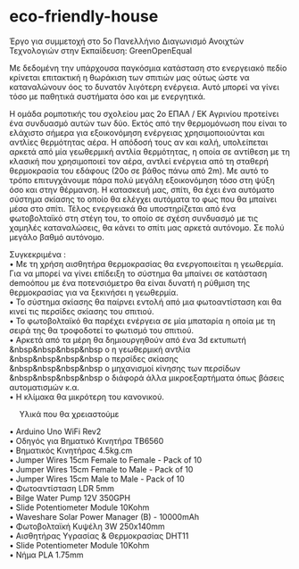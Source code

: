 # eco-friendly-house
Έργο για συμμετοχή στο 5ο Πανελλήνιο Διαγωνισμό Ανοιχτών Τεχνολογιών στην Εκπαίδευση: GreenOpenEqual

Με δεδομένη την υπάρχουσα παγκόσμια κατάσταση στο ενεργειακό πεδίο κρίνεται επιτακτική η θωράκιση των σπιτιών μας ούτως ώστε να καταναλώνουν όος το δυνατόν λιγότερη ενέργεια. Αυτό μπορεί να γίνει τόσο με παθητικά συστήματα όσο και με ενεργητικά. 


Η ομάδα ρομποτικής του σχολείου μας 2ο ΕΠΑΛ / ΕΚ Αγρινίου προτείνει ένα συνδυασμό αυτών των δύο. Εκτός από την θερμομόνωση που είναι το ελάχιστο σήμερα για εξοικονόμηση ενέργειας χρησιμοποιούνται και αντλίες θερμότητας αέρα. Η απόδοσή τους αν και καλή, υπολείπεται αρκετά από μία γεωθερμική αντλία θερμότητας, η οποία σε αντίθεση με τη κλασική που χρησιμοποιεί τον αέρα, αντλεί ενέργεια από τη σταθερή θερμοκρασία του εδάφους (20ο σε βάθος πάνω από 2m). Με αυτό το τρόπο επιτυγχάνουμε πάρα πολύ μεγάλη εξοικονόμηση τόσο στη ψύξη όσο και στην θέρμανση. Η κατασκευή μας, σπίτι, θα έχει ένα αυτόματο σύστημα σκίασης το οποίο θα ελέγχει αυτόματα το φως που θα μπαίνει μέσα στο σπίτι. Τέλος ενεργειακά θα υποστηρίζεται από ένα φωτοβολταϊκό στη στέγη του, το οποίο σε σχέση συνδυασμό με τις χαμηλές καταναλώσεις, θα κάνει το σπίτι μας αρκετά αυτόνομο. Σε πολύ μεγάλο βαθμό αυτόνομο.

Συγκεκριμένα : <br>
•	Με τη χρήση αισθητήρα θερμοκρασίας θα ενεργοποιείται η γεωθερμία. Για να μπορεί να γίνει επίδειξη το σύστημα θα μπαίνει σε κατάσταση demoόπου με ένα ποτενσιόμετρο θα είναι δυνατή η ρύθμιση της θερμοκρασίας για να ξεκινήσει η γεωθερμία. <br> 
•	Το σύστημα σκίασης θα παίρνει εντολή από μια φωτοαντίσταση και θα κινεί τις περσίδες σκίασης του σπιτιού. <br> 
•	Το φωτοβολταϊκό θα παρέχει ενέργεια σε μία μπαταρία η οποία με τη σειρά της θα τροφοδοτεί το φωτισμό του σπιτιού. <br> 
•	Αρκετά από τα μέρη θα δημιουργηθούν από ένα 3d εκτυπωτή  <br>
&nbsp&nbsp&nbsp&nbsp    o	η γεωθερμική αντλία <br>
&nbsp&nbsp&nbsp&nbsp    o	περσίδες σκίασης <br>
&nbsp&nbsp&nbsp&nbsp    o	μηχανισμοί κίνησης των περσίδων <br>
&nbsp&nbsp&nbsp&nbsp    o	διάφορά άλλα μικροεξαρτήματα όπως βάσεις αυτοματισμών κ.α. <br>
•	Η κλίμακα θα μικρότερη του κανονικού.  <br>


 
Υλικά που θα χρειαστούμε 


•	Arduino Uno WiFi Rev2 <br>
•	Οδηγός για Βηματικό Κινητήρα TB6560 <br>
•	Βηματικός Κινητήρας 4.5kg.cm <br>
•	Jumper Wires 15cm Female to Female - Pack of 10 <br>
•	Jumper Wires 15cm Female to Male - Pack of 10 <br>
•	Jumper Wires 15cm Male to Male - Pack of 10 <br>
•	Φωτοαντίσταση LDR 5mm <br>
•	Bilge Water Pump 12V 350GPH <br>
•	Slide Potentiometer Module 10Kohm  <br>
•	Waveshare Solar Power Manager (B) - 10000mAh  <br>
•	Φωτοβολταϊκή Κυψέλη 3W 250x140mm <br>
•	Αισθητήρας Υγρασίας & Θερμοκρασίας DHT11  <br>
•	Slide Potentiometer Module 10Kohm <br>
•	Νήμα PLA 1.75mm <br>
